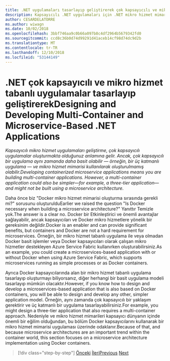 ```yaml
---
title: .NET uygulamaları tasarlayıp geliştirerek çok kapsayıcılı ve mikro hizmet tabanlı
description: Kapsayıcılı .NET uygulamaları için .NET mikro hizmet mimarisi | Dış mimarisi tasarlama ve geliştirme çok kapsayıcılı ve mikro hizmet tabanlı .NET uygulamaları için anlayın.
author: CESARDELATORRE
ms.author: wiwagn
ms.date: 10/02/2018
ms.openlocfilehash: 3bbf746aa9c0b66a097b8c4df2964b5679342fd0
ms.sourcegitcommit: ccd8c36b0d74d99291d41aceb14cf98d74dc9d2b
ms.translationtype: MT
ms.contentlocale: tr-TR
ms.lasthandoff: 12/10/2018
ms.locfileid: "53144149"
---
```

# <a name="designing-and-developing-multi-container-and-microservice-based-net-applications"></a><span data-ttu-id="6c673-103">.NET çok kapsayıcılı ve mikro hizmet tabanlı uygulamalar tasarlayıp geliştirerek</span><span class="sxs-lookup"><span data-stu-id="6c673-103">Designing and Developing Multi-Container and Microservice-Based .NET Applications</span></span>

<span data-ttu-id="6c673-104">*Kapsayıcılı mikro hizmet uygulamaları geliştirme, çok kapsayıcılı uygulamalar oluşturmakta olduğunuz anlamına gelir. Ancak, çok kapsayıcılı bir uygulama aynı zamanda daha basit olabilir — örneğin, bir üç katmanlı uygulama — ve mikro hizmet mimarisi kullanılarak oluşturulmamış olabilir.*</span><span class="sxs-lookup"><span data-stu-id="6c673-104">*Developing containerized microservice applications means you are building multi-container applications. However, a multi-container application could also be simpler—for example, a three-tier application—and might not be built using a microservice architecture.*</span></span>

<span data-ttu-id="6c673-105">Daha önce biz "Docker mikro hizmet mimarisi oluşturma sırasında gerekli mi?" sorusunu oluşturuldu</span><span class="sxs-lookup"><span data-stu-id="6c673-105">Earlier we raised the question "Is Docker necessary when building a microservice architecture?"</span></span> <span data-ttu-id="6c673-106">Yanıttır Temizle yok.</span><span class="sxs-lookup"><span data-stu-id="6c673-106">The answer is a clear no.</span></span> <span data-ttu-id="6c673-107">Docker bir Etkinleştirici ve önemli avantajlar sağlayabilir, ancak kapsayıcıları ve Docker mikro hizmetlere yönelik bir gereksinim değildir.</span><span class="sxs-lookup"><span data-stu-id="6c673-107">Docker is an enabler and can provide significant benefits, but containers and Docker are not a hard requirement for microservices.</span></span> <span data-ttu-id="6c673-108">Örneğin, bir mikro hizmet tabanlı uygulama ile veya olmadan Docker basit işlemler veya Docker kapsayıcıları olarak çalışan mikro hizmetler destekleyen Azure Service Fabric kullanırken oluşturabilirsiniz.</span><span class="sxs-lookup"><span data-stu-id="6c673-108">As an example, you could create a microservices-based application with or without Docker when using Azure Service Fabric, which supports microservices running as simple processes or as Docker containers.</span></span>

<span data-ttu-id="6c673-109">Ayrıca Docker kapsayıcılarında alan bir mikro hizmet tabanlı uygulama tasarlayıp oluşturmayı biliyorsanız, diğer herhangi bir basit uygulama modeli tasarlayıp mümkün olacaktır.</span><span class="sxs-lookup"><span data-stu-id="6c673-109">However, if you know how to design and develop a microservices-based application that is also based on Docker containers, you will be able to design and develop any other, simpler application model.</span></span> <span data-ttu-id="6c673-110">Örneğin, aynı zamanda çok kapsayıcılı bir yaklaşım gerektirir ve üç katmanlı bir uygulama tasarlayabilirsiniz.</span><span class="sxs-lookup"><span data-stu-id="6c673-110">For example, you might design a three-tier application that also requires a multi-container approach.</span></span> <span data-ttu-id="6c673-111">Nedeniyle ve mikro hizmet mimarileri kapsayıcı dünyanın içinde önemli bir eğilim olduğundan, bu bölüm Docker kapsayıcılarını kullanarak bir mikro hizmet mimarisi uygulaması üzerinde odaklanır.</span><span class="sxs-lookup"><span data-stu-id="6c673-111">Because of that, and because microservice architectures are an important trend within the container world, this section focuses on a microservice architecture implementation using Docker containers.</span></span>

>[!div class="step-by-step"]
><span data-ttu-id="6c673-112">[Önceki](../docker-application-development-process/docker-app-development-workflow.md)
>[İleri](microservice-application-design.md)</span><span class="sxs-lookup"><span data-stu-id="6c673-112">[Previous](../docker-application-development-process/docker-app-development-workflow.md)
[Next](microservice-application-design.md)</span></span>